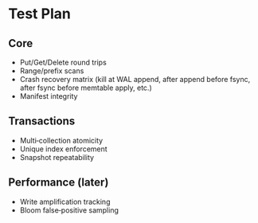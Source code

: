 
# Test Plan

## Core
- Put/Get/Delete round trips
- Range/prefix scans
- Crash recovery matrix (kill at WAL append, after append before fsync, after fsync before memtable apply, etc.)
- Manifest integrity

## Transactions
- Multi‑collection atomicity
- Unique index enforcement
- Snapshot repeatability

## Performance (later)
- Write amplification tracking
- Bloom false‑positive sampling
